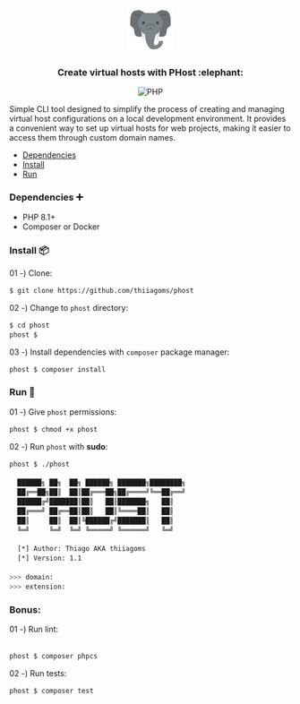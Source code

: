 <div align="center">
    <a href="https://github.com/thiiagoms/phost">
        <img src="assets/elephant.png" alt="Logo" width="80" height="80">
    </a>
    <h3 align="center">Create virtual hosts with PHost :elephant:</h3>
    <p float="left">
        <img
            src="https://img.shields.io/badge/PHP-777BB4?style=for-the-badge&logo=php&logoColor=white"
            alt="PHP"
        >
    </p>
</div>

Simple CLI tool designed to simplify the process of creating and managing virtual host configurations on a local development environment. It provides a convenient way to set up virtual hosts for web projects, making it easier to access them through custom domain names.

- [Dependencies](#Dependencies)
- [Install](#Install)
- [Run](#Run)

### Dependencies :heavy_plus_sign:
* PHP 8.1+
* Composer or Docker

### Install :package:

01 -) Clone:
```bash
$ git clone https://github.com/thiiagoms/phost
```

02 -) Change to `phost` directory:
```bash
$ cd phost
phost $
```

03 -) Install dependencies with `composer` package manager:
```bash
phost $ composer install
```

### Run :runner:

01 -) Give `phost` permissions:
```bash
phost $ chmod +x phost
```

02 -) Run `phost` with **sudo**:
```bash
phost $ ./phost

  ██████╗ ██╗  ██╗ ██████╗ ███████╗████████╗
  ██╔══██╗██║  ██║██╔═══██╗██╔════╝╚══██╔══╝
  ██████╔╝███████║██║   ██║███████╗   ██║ 
  ██╔═══╝ ██╔══██║██║   ██║╚════██║   ██║ 
  ██║     ██║  ██║╚██████╔╝███████║   ██║
  ╚═╝     ╚═╝  ╚═╝ ╚═════╝ ╚══════╝   ╚═╝
  
  [*] Author: Thiago AKA thiiagoms
  [*] Version: 1.1
        
>>> domain:
>>> extension: 
```


### Bonus:

01 -) Run lint:
```bash

phost $ composer phpcs
```

02 -) Run tests:
```bash
phost $ composer test
```